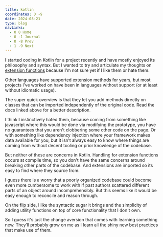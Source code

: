 ```yaml
---
title: kotlin
coordinates: 0 -9
date: 2024-03-21
type: blog
navLinks:
  - 0 0 Home
  - 0 -1 Journal
  - 0 -8 Prev
  - 1 -9 Next
---
```


I started coding in Kotlin for a project recently and have mostly enjoyed its
philosophy and syntax. But I wanted to try and articulate my thoughts on
[extension functions](https://kotlinlang.org/docs/extensions.html#extension-functions)
because I'm not sure yet if I like them or hate them.

Other languages have supported extension methods for years, but most projects
I've worked on have been in languages without support (or at least without
idiomatic usage).

The super quick overview is that they let you add methods directly on classes
that can be imported independently of the original code. Read the docs linked
above for a better description.

I think I instinctively hated them, because coming from something like
javascript where this would be done via modifying the prototype, you have no
guarantees that you aren't clobbering some other code on the page. Or with
something like dependency injection where your framework makes data available
for you, but it isn't always easy to know where things are coming from without
decent tooling or prior knowledge of the codebase.

But neither of these are concerns in Kotlin. Handling for extension functions
occurs at compile time, so you don't have the same concerns around breaking
other parts of the codebase. And extensions are imported so its easy to find
where they source from.

I guess there is a worry that a poorly organized codebase could become even more
cumbersome to work with if past authors scattered different parts of an object
around incomprehensibly. But this seems like it would be easy enough to
reconcile and reason through.

On the flip side, I like the syntactic sugar it brings and the simplicity of
adding utility functions on top of core functionality that I don't own.

So I guess it's just the change aversion that comes with learning something new.
They'll probably grow on me as I learn all the shiny new best practices that
make use of them.
